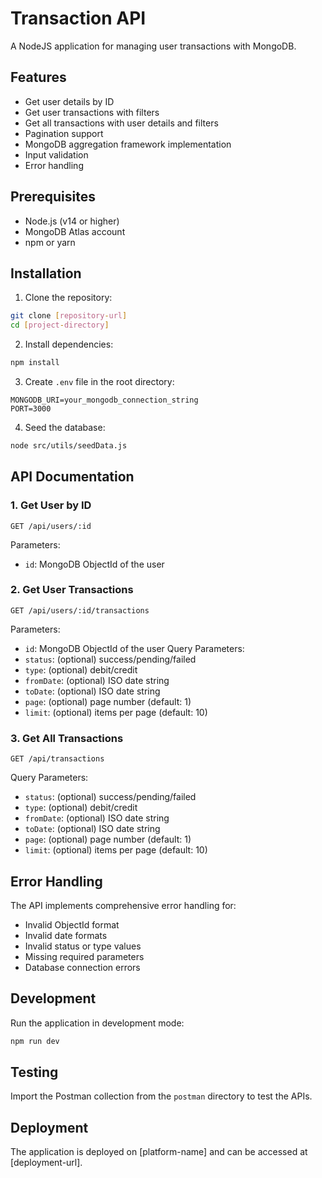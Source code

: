 # Transaction API

A NodeJS application for managing user transactions with MongoDB.

## Features

- Get user details by ID
- Get user transactions with filters
- Get all transactions with user details and filters
- Pagination support
- MongoDB aggregation framework implementation
- Input validation
- Error handling

## Prerequisites

- Node.js (v14 or higher)
- MongoDB Atlas account
- npm or yarn

## Installation

1. Clone the repository:
```bash
git clone [repository-url]
cd [project-directory]
```

2. Install dependencies:
```bash
npm install
```

3. Create `.env` file in the root directory:
```env
MONGODB_URI=your_mongodb_connection_string
PORT=3000
```

4. Seed the database:
```bash
node src/utils/seedData.js
```

## API Documentation

### 1. Get User by ID
```
GET /api/users/:id
```
Parameters:
- `id`: MongoDB ObjectId of the user

### 2. Get User Transactions
```
GET /api/users/:id/transactions
```
Parameters:
- `id`: MongoDB ObjectId of the user
Query Parameters:
- `status`: (optional) success/pending/failed
- `type`: (optional) debit/credit
- `fromDate`: (optional) ISO date string
- `toDate`: (optional) ISO date string
- `page`: (optional) page number (default: 1)
- `limit`: (optional) items per page (default: 10)

### 3. Get All Transactions
```
GET /api/transactions
```
Query Parameters:
- `status`: (optional) success/pending/failed
- `type`: (optional) debit/credit
- `fromDate`: (optional) ISO date string
- `toDate`: (optional) ISO date string
- `page`: (optional) page number (default: 1)
- `limit`: (optional) items per page (default: 10)

## Error Handling

The API implements comprehensive error handling for:
- Invalid ObjectId format
- Invalid date formats
- Invalid status or type values
- Missing required parameters
- Database connection errors

## Development

Run the application in development mode:
```bash
npm run dev
```

## Testing

Import the Postman collection from the `postman` directory to test the APIs.

## Deployment

The application is deployed on [platform-name] and can be accessed at [deployment-url].
